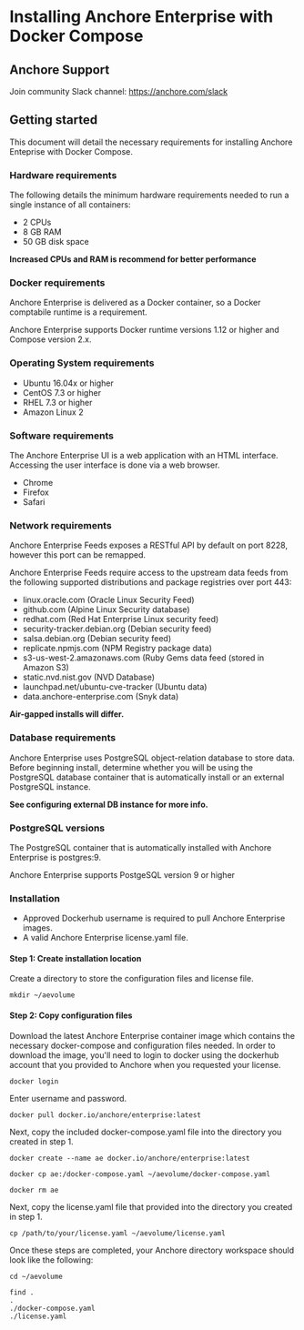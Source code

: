 # Installing Anchore Enterprise with Docker Compose

## Anchore Support

Join community Slack channel: https://anchore.com/slack

## Getting started

This document will detail the necessary requirements for installing Anchore Enteprise with Docker Compose. 

### Hardware requirements

The following details the minimum hardware requirements needed to run a single instance of all containers:

- 2 CPUs
- 8 GB RAM
- 50 GB disk space

**Increased CPUs and RAM is recommend for better performance**

### Docker requirements

Anchore Enterprise is delivered as a Docker container, so a Docker comptabile runtime is a requirement. 

Anchore Enterprise supports Docker runtime versions 1.12 or higher and Compose version 2.x.

### Operating System requirements

- Ubuntu 16.04x or higher
- CentOS 7.3 or higher
- RHEL 7.3 or higher
- Amazon Linux 2

### Software requirements

The Anchore Enterprise UI is a web application with an HTML interface. Accessing the user interface is done via a web browser.

- Chrome
- Firefox
- Safari

### Network requirements

Anchore Enterprise Feeds exposes a RESTful API by default on port 8228, however this port can be remapped. 

Anchore Enterprise Feeds require access to the upstream data feeds from the following supported distributions and package registries over port 443:

- linux.oracle.com (Oracle Linux Security Feed)
- github.com (Alpine Linux Security database)
- redhat.com (Red Hat Enterprise Linux security feed)
- security-tracker.debian.org (Debian security feed)
- salsa.debian.org (Debian security feed)
- replicate.npmjs.com (NPM Registry package data)
- s3-us-west-2.amazonaws.com (Ruby Gems data feed (stored in Amazon S3)
- static.nvd.nist.gov (NVD Database)
- launchpad.net/ubuntu-cve-tracker (Ubuntu data)
- data.anchore-enterprise.com (Snyk data)


**Air-gapped installs will differ.**

### Database requirements

Anchore Enterprise uses PostgreSQL object-relation database to store data. Before beginning install, determine whether you will be using the PostgreSQL database container that is automatically install or an external PostgreSQL instance. 

**See configuring external DB instance for more info.**

### PostgreSQL versions

The PostgreSQL container that is automatically installed with Anchore Enterprise is postgres:9. 

Anchore Enterprise supports PostgeSQL version 9 or higher

### Installation

- Approved Dockerhub username is required to pull Anchore Enterprise images.
- A valid Anchore Enterprise license.yaml file.

#### Step 1: Create installation location

Create a directory to store the configuration files and license file.

`mkdir ~/aevolume`

#### Step 2: Copy configuration files

Download the latest Anchore Enterprise container image which contains the necessary docker-compose and configuration files needed. In order to download the image, you'll need to login to docker using the dockerhub account that you provided to Anchore when you requested your license.

`docker login`

Enter username and password.

`docker pull docker.io/anchore/enterprise:latest`

Next, copy the included docker-compose.yaml file into the directory you created in step 1.
```
docker create --name ae docker.io/anchore/enterprise:latest

docker cp ae:/docker-compose.yaml ~/aevolume/docker-compose.yaml

docker rm ae
```

Next, copy the license.yaml file that provided into the directory you created in step 1.

`cp /path/to/your/license.yaml ~/aevolume/license.yaml`

Once these steps are completed, your Anchore directory workspace should look like the following:

`cd ~/aevolume`

```
find .
.
./docker-compose.yaml
./license.yaml
```



